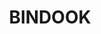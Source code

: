 ---
lastmod: '2025-04-06T06:05:20+00:00'
latitude: -34.1992
layout: suburb
longitude: 150.1014
postcode: '2787'
state: NSW
title: BINDOOK
url: /nsw/bindook/
---